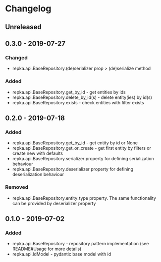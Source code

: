 # Changelog

## Unreleased

## 0.3.0 - 2019-07-27

### Changed

- repka.api.BaseRepository.(de)serializer prop > (de)serialize method

### Added

- repka.api.BaseRepository.get_by_id - get entities by ids
- repka.api.BaseRepository.delete_by_id(s) - delete entity(ies) by id(s)
- repka.api.BaseRepository.exists - check entities with filter exists


## 0.2.0 - 2019-07-18

### Added

- repka.api.BaseRepository.get_by_id - get entity by id or None
- repka.api.BaseRepository.get_or_create - get first entity by filters or create new with defaults
- repka.api.BaseRepository.serializer property for defining serialization behaviour
- repka.api.BaseRepository.deserializer property for defining deserialization behaviour

### Removed

- repka.api.BaseRepository.entity_type property. The same functionality can be provided by deserializer property

## 0.1.0 - 2019-07-02

### Added 

- repka.api.BaseRepository - repository pattern implementation (see README#Usage for more details)
- repka.api.IdModel - pydantic base model with id